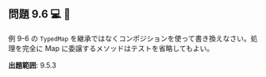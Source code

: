 ## 問題 9.6 💻 🧪

例 9-6 の `TypedMap` を継承ではなくコンポジションを使って書き換えなさい。処理を完全に Map に委譲するメソッドはテストを省略してもよい。

**出題範囲**: 9.5.3
